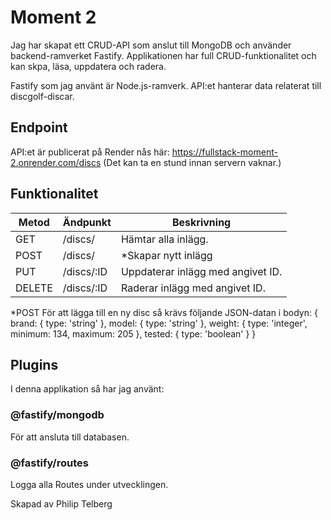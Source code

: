 # Moment 2

Jag har skapat ett CRUD-API som anslut till MongoDB och använder backend-ramverket Fastify. Applikationen har full CRUD-funktionalitet och kan skpa, läsa, uppdatera och radera.

 Fastify som jag använt är Node.js-ramverk. API:et hanterar data relaterat till discgolf-discar.

## Endpoint

 API:et är publicerat på Render nås här:
 https://fullstack-moment-2.onrender.com/discs
 (Det kan ta en stund innan servern vaknar.)

## Funktionalitet

|Metod  |Ändpunkt          |Beskrivning                                                                                       |
|-------|------------------|--------------------------------------------------------------------------------------------------|
|GET    |/discs/           |Hämtar alla inlägg.                                                                               |
|POST   |/discs/           |*Skapar nytt inlägg                                                                               |
|PUT    |/discs/:ID        |Uppdaterar inlägg med angivet ID.                                                                 |
|DELETE |/discs/:ID        |Raderar inlägg med angivet ID.                                                                    |

*POST 
För att lägga till en ny disc så krävs följande JSON-datan i bodyn:
{
	brand: { type: 'string' },
	model: { type: 'string' },
	weight: { type: 'integer', minimum: 134, maximum: 205 },
	tested: { type: 'boolean' }
}

## Plugins

I denna applikation så har jag använt:

### @fastify/mongodb
För att ansluta till databasen.

### @fastify/routes
Logga alla Routes under utvecklingen.

Skapad av Philip Telberg

